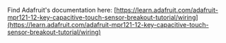 Find Adafruit's documentation here: [https://learn.adafruit.com/adafruit-mpr121-12-key-capacitive-touch-sensor-breakout-tutorial/wiring](https://learn.adafruit.com/adafruit-mpr121-12-key-capacitive-touch-sensor-breakout-tutorial/wiring)

